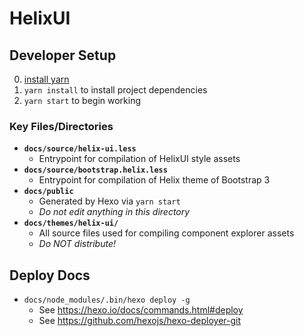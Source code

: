 # HelixUI

## Developer Setup

0. [install yarn](https://yarnpkg.com/en/docs/install)
0. `yarn install` to install project dependencies
0. `yarn start` to begin working


### Key Files/Directories
* **`docs/source/helix-ui.less`**
  * Entrypoint for compilation of HelixUI style assets
* **`docs/source/bootstrap.helix.less`**
  * Entrypoint for compilation of Helix theme of Bootstrap 3
* **`docs/public`**
  * Generated by Hexo via `yarn start`
  * _Do not edit anything in this directory_
* **`docs/themes/helix-ui/`**
  * All source files used for compiling component explorer assets
  * _Do NOT distribute!_


## Deploy Docs
* `docs/node_modules/.bin/hexo deploy -g`
  * See https://hexo.io/docs/commands.html#deploy
  * See https://github.com/hexojs/hexo-deployer-git
